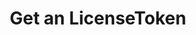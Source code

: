 ---
title: Get an LicenseToken
excerpt: Retrieve a LicenseToken
api:
  file: temp_swagger.json
  operationId: get_api-v3-licenses-tokens-licensetokenid
hidden: false
---